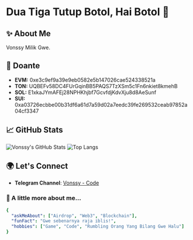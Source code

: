 # Dua Tiga Tutup Botol, Hai Botol 👋

## ✨ About Me
Vonssy Milik Gwe.

## 💸 Doante
- **EVM:** 0xe3c9ef9a39e9eb0582e5b147026cae524338521a
- **TON:** UQBEFv58DC4FUrGqinBB5PAQS7TzXSm5c1Fn6nkiet8kmehB
- **SOL:** E1xkaJYmAFEj28NPHKhjbf7GcvfdjKdvXju8d8AeSunf
- **SUI:** 0xa03726ecbbe00b31df6a61d7a59d02a7eedc39fe269532ceab97852a04cf3347

## 📈 GitHub Stats
![Vonssy's GitHub Stats](https://github-readme-stats.vercel.app/api?username=vonssy&show_icons=true&theme=radical)
![Top Langs](https://github-readme-stats.vercel.app/api/top-langs/?username=vonssy&layout=compact&theme=radical)

## 🌍 Let's Connect
- **Telegram Channel**: [Vonssy - Code](https://t.me/vonssy_code)

### 📌 A little more about me...
```yaml
{
  "askMeAbout": ["Airdrop", "Web3", "Blockchain"],
  "funFact": "Gwe sebenarnya raja iblis!",
  "hobbies": ["Game", "Code", "Rumbling Orang Yang Bilang Gwe Halu"]
}
```